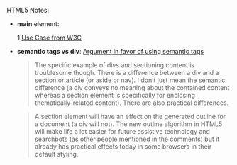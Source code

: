 HTML5 Notes:

* __main__ element: 

	1.[Use Case from W3C](http://www.w3.org/html/wg/wiki/User:Sfaulkne/main-usecases) 

* __semantic tags vs div__:
[Argument in favor of using semantic tags](https://adactio.com/journal/4999)

	>The specific example of divs and sectioning content is troublesome though. There is a difference between a div and a section or article (or aside or nav). I don’t just mean the semantic difference (a div conveys no meaning about the contained content whereas a section element is specifically for enclosing thematically-related content). There are also practical differences.

	>A section element will have an effect on the generated outline for a document (a div will not). The new outline algorithm in HTML5 will make life a lot easier for future assistive technology and searchbots (as other people mentioned in the comments) but it already has practical effects today in some browsers in their default styling.
